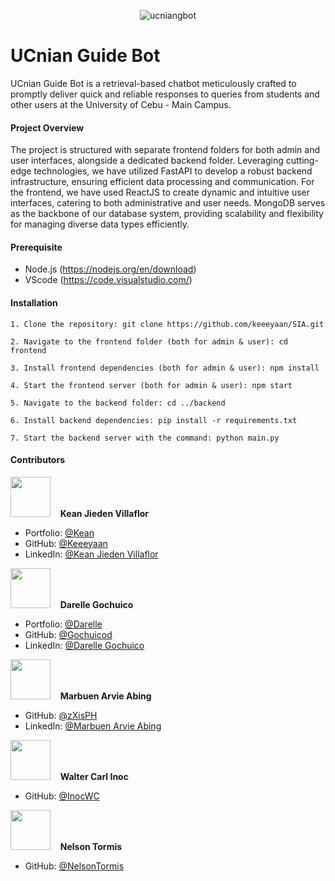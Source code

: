
<div align='center'>
  
![ucniangbot](https://github.com/Keeeyaan/SIA/assets/62949724/184b05cc-cb4b-492b-9f66-982ec3ea0966)

</div>

# UCnian Guide Bot

UCnian Guide Bot is a retrieval-based chatbot meticulously crafted to promptly deliver quick and reliable responses to queries from students and other users at the University of Cebu - Main Campus.

#### Project Overview  

The project is structured with separate frontend folders for both admin and user interfaces, alongside a dedicated backend folder. Leveraging cutting-edge technologies, we have utilized FastAPI to develop a robust backend infrastructure, ensuring efficient data processing and communication. For the frontend, we have used ReactJS to create dynamic and intuitive user interfaces, catering to both administrative and user needs. MongoDB serves as the backbone of our database system, providing scalability and flexibility for managing diverse data types efficiently.

#### Prerequisite
- Node.js (https://nodejs.org/en/download)
- VScode (https://code.visualstudio.com/)

#### Installation

```
1. Clone the repository: git clone https://github.com/keeeyaan/SIA.git  

2. Navigate to the frontend folder (both for admin & user): cd frontend  

3. Install frontend dependencies (both for admin & user): npm install  

4. Start the frontend server (both for admin & user): npm start

5. Navigate to the backend folder: cd ../backend  

6. Install backend dependencies: pip install -r requirements.txt  

7. Start the backend server with the command: python main.py
```

#### Contributors

<p align="left">
    <kbd><img width="64" height="64"  src="https://avatars.githubusercontent.com/u/62949724?v=4"></kbd>&nbsp;&nbsp;&nbsp;&nbsp;<b>Kean Jieden Villaflor</b>&nbsp;&nbsp;
</p>

- Portfolio: [@Kean](https://keanvillaflor.com)
- GitHub: [@Keeeyaan](https://github.com/Keeeyaan)
- LinkedIn: [@Kean Jieden Villaflor](https://www.linkedin.com/in/kean-jieden-villaflor/)


<p align="left">
    <kbd><img width="64" height="64"  src="https://avatars.githubusercontent.com/u/71744890?v=4"></kbd>&nbsp;&nbsp;&nbsp;&nbsp;<b>Darelle Gochuico</b>&nbsp;&nbsp;
</p>

- Portfolio: [@Darelle](https://gochuicod.github.io/portfolio/)
- GitHub: [@Gochuicod](https://github.com/gochuicod)
- LinkedIn: [@Darelle Gochuico](https://www.linkedin.com/in/gochuicod)

<p align="left">
    <kbd><img width="64" height="64"  src='https://avatars.githubusercontent.com/u/89641155?v=4'></kbd>&nbsp;&nbsp;&nbsp;&nbsp;<b>Marbuen Arvie Abing</b>&nbsp;&nbsp;
</p>

- GitHub: [@zXisPH](https://github.com/zXisPH)
- LinkedIn: [@Marbuen Arvie Abing](https://www.linkedin.com/in/marbuen-abing/)

<p align="left">
    <kbd><img width="64" height="64"  src='https://avatars.githubusercontent.com/u/118608271?v=4'></kbd>&nbsp;&nbsp;&nbsp;&nbsp;<b>Walter Carl Inoc</b>&nbsp;&nbsp;
</p>

- GitHub: [@InocWC](https://github.com/InocWC)
  
<p align="left">
    <kbd><img width="64" height="64"  src='https://avatars.githubusercontent.com/u/139617036?v=4'></kbd>&nbsp;&nbsp;&nbsp;&nbsp;<b>Nelson Tormis</b>&nbsp;&nbsp;
</p>

- GitHub: [@NelsonTormis](https://github.com/NelsonTormis)
